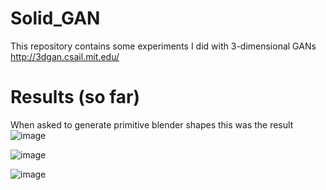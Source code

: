 # Solid_GAN
This repository contains some experiments I did with 3-dimensional GANs
http://3dgan.csail.mit.edu/


# Results (so far)

When asked to generate primitive blender shapes this was the result
![image](https://github.com/user-attachments/assets/f211333c-6594-46ae-9a73-b4db222fe8cf)

![image](https://github.com/user-attachments/assets/d3f3fa63-8301-4a82-8f03-e12fcf2bfcf1)

![image](https://github.com/user-attachments/assets/bd78798c-2001-4a16-aac9-129a3a65262c)

